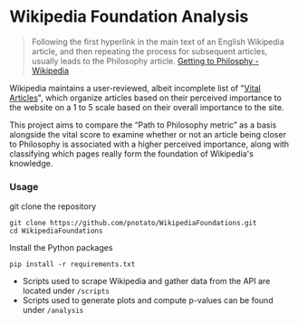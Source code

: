 # Wikipedia Foundation Analysis

> Following the first hyperlink in the main text of an English Wikipedia article, and then repeating the process for subsequent articles, usually leads to the Philosophy article. [Getting to Philosphy - Wikipedia](https://en.wikipedia.org/wiki/Wikipedia:Getting_to_Philosophy)

Wikipedia maintains a user-reviewed, albeit incomplete list of "[Vital Articles](https://en.wikipedia.org/wiki/Wikipedia:Vital_articles)", which organize articles based on their perceived importance to the website on a 1 to 5 scale based on their overall importance to the site.

This project aims to compare the “Path to Philosophy metric” as a basis alongside the vital score to examine whether or not an article being closer to Philosophy is associated with a higher perceived importance, along with classifying which pages really form the foundation of Wikipedia's knowledge. 

### Usage

git clone the repository
```
git clone https://github.com/pnotato/WikipediaFoundations.git
cd WikipediaFoundations
```

Install the Python packages
```
pip install -r requirements.txt
```

- Scripts used to scrape Wikipedia and gather data from the API are located under ```/scripts```
- Scripts used to generate plots and compute p-values can be found under ```/analysis```
